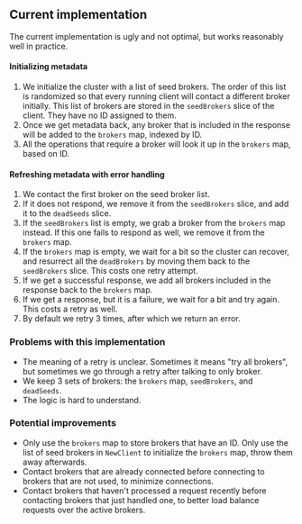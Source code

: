 ## Current implementation

The current implementation is ugly and not optimal, but works reasonably well in practice.

#### Initializing metadata

1. We initialize the cluster with a list of seed brokers. The order of this list is randomized so that every running client will contact a different broker initially. This list of brokers are stored in the `seedBrokers` slice of the client. They have no ID assigned to them.
2. Once we get metadata back, any broker that is included in the response will be added to the `brokers` map, indexed by ID.
3. All the operations that require a broker will look it up in the `brokers` map, based on ID.

#### Refreshing metadata with error handling

1. We contact the first broker on the seed broker list.
2. If it does not respond, we remove it from the `seedBrokers` slice, and add it to the `deadSeeds` slice.
3. If the `seedBrokers` list is empty, we grab a broker from the `brokers` map instead. If this one fails to respond as well, we remove it from the `brokers` map.
4. If the `brokers` map is empty, we wait for a bit so the cluster can recover, and resurrect all the `deadBrokers` by moving them back to the `seedBrokers` slice. This costs one retry attempt.
5. If we get a successful response, we add all brokers included in the response back to the `brokers` map.
5. If we get a response, but it is a failure, we wait for a bit and try again. This costs a retry as well.
6. By default we retry 3 times, after which we return an error.

### Problems with this implementation

- The meaning of a retry is unclear. Sometimes it means "try all brokers", but sometimes we go through a retry after talking to only broker.
- We keep 3 sets of brokers: the `brokers` map, `seedBrokers`, and `deadSeeds`.
- The logic is hard to understand.

### Potential improvements

- Only use the `brokers` map to store brokers that have an ID. Only use the list of seed brokers in `NewClient` to initialize the `brokers` map, throw them away afterwards.
- Contact brokers that are already connected before connecting to brokers that are not used, to minimize connections.
- Contact brokers that haven't processed a request recently before contacting brokers that just handled one, to better load balance requests over the active brokers.
